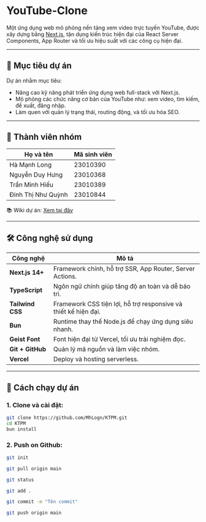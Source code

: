 #  YouTube-Clone

Một ứng dụng web mô phỏng nền tảng xem video trực tuyến YouTube, được xây dựng bằng [Next.js](https://nextjs.org), tận dụng kiến trúc hiện đại của React Server Components, App Router và tối ưu hiệu suất với các công cụ hiện đại.

---

## 📌 Mục tiêu dự án

Dự án nhằm mục tiêu:

- Nâng cao kỹ năng phát triển ứng dụng web full-stack với Next.js.
- Mô phỏng các chức năng cơ bản của YouTube như: xem video, tìm kiếm, đề xuất, đăng nhập.
- Làm quen với quản lý trạng thái, routing động, và tối ưu hóa SEO.

---

## 👥 Thành viên nhóm

| Họ và tên            | Mã sinh viên  |
|----------------------|---------------|
| Hà Mạnh Long         | 23010390      |
| Nguyễn Duy Hưng      | 23010368      |
| Trần Minh Hiếu       | 23010389      |
| Đinh Thị Như Quỳnh   | 23010844      |

📚 Wiki dự án: [Xem tại đây](https://github.com/MhLogn/KTPM/wiki)

---

## 🛠️ Công nghệ sử dụng

| Công nghệ           | Mô tả |
|---------------------|-------|
| **Next.js 14+**      | Framework chính, hỗ trợ SSR, App Router, Server Actions. |
| **TypeScript**       | Ngôn ngữ chính giúp tăng độ an toàn và dễ bảo trì. |
| **Tailwind CSS**     | Framework CSS tiện lợi, hỗ trợ responsive và thiết kế hiện đại. |
| **Bun**              | Runtime thay thế Node.js để chạy ứng dụng siêu nhanh. |
| **Geist Font**       | Font hiện đại từ Vercel, tối ưu trải nghiệm đọc. |
| **Git + GitHub**     | Quản lý mã nguồn và làm việc nhóm. |
| **Vercel**           | Deploy và hosting serverless. |

---

## 🚀 Cách chạy dự án

### 1. Clone và cài đặt:

```bash
git clone https://github.com/MhLogn/KTPM.git
cd KTPM
bun install
```

### 2. Push on Github:

```bash
git init 
```
```bash
git pull origin main
```
```bash
git status
```
```bash
git add .
```
```bash
git commit -m "Tên commit"
```
```bash
git push origin main
```

